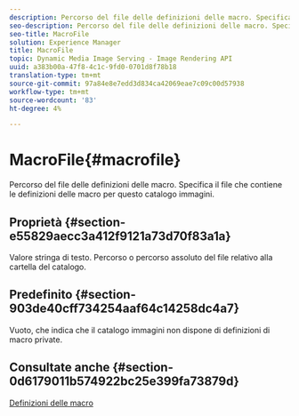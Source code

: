 ```yaml
---
description: Percorso del file delle definizioni delle macro. Specifica il file che contiene le definizioni delle macro per questo catalogo immagini.
seo-description: Percorso del file delle definizioni delle macro. Specifica il file che contiene le definizioni delle macro per questo catalogo immagini.
seo-title: MacroFile
solution: Experience Manager
title: MacroFile
topic: Dynamic Media Image Serving - Image Rendering API
uuid: a383b00a-47f8-4c1c-9fd0-0701d8f78b18
translation-type: tm+mt
source-git-commit: 97a84e8e7edd3d834ca42069eae7c09c00d57938
workflow-type: tm+mt
source-wordcount: '83'
ht-degree: 4%

---
```



# MacroFile{#macrofile}

Percorso del file delle definizioni delle macro. Specifica il file che contiene le definizioni delle macro per questo catalogo immagini.

## Proprietà {#section-e55829aecc3a412f9121a73d70f83a1a}

Valore stringa di testo. Percorso o percorso assoluto del file relativo alla cartella del catalogo.

## Predefinito {#section-903de40cff734254aaf64c14258dc4a7}

Vuoto, che indica che il catalogo immagini non dispone di definizioni di macro private.

## Consultate anche {#section-0d6179011b574922bc25e399fa73879d}

[Definizioni delle macro](../../../../../is-api/image-catalog/image-serving-api-ref/c-image-catalog-reference/c-macro-definition-reference/c-macro-definition-reference.md#concept-5ec73f7636c1496fba1e94094e694e79)
